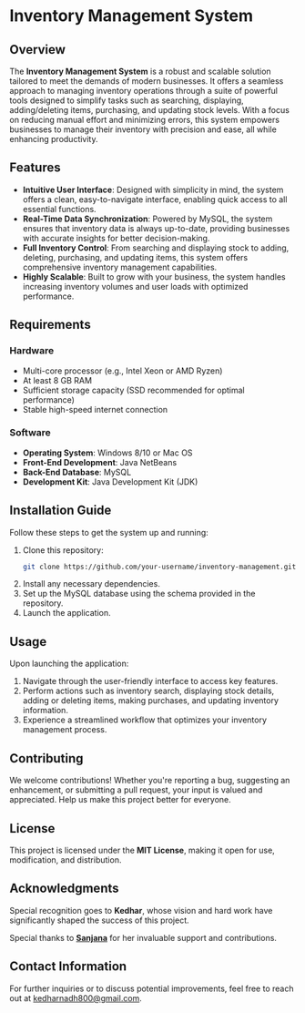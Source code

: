 # Inventory Management System

## Overview
The **Inventory Management System** is a robust and scalable solution tailored to meet the demands of modern businesses. It offers a seamless approach to managing inventory operations through a suite of powerful tools designed to simplify tasks such as searching, displaying, adding/deleting items, purchasing, and updating stock levels. With a focus on reducing manual effort and minimizing errors, this system empowers businesses to manage their inventory with precision and ease, all while enhancing productivity.

## Features
- **Intuitive User Interface**: Designed with simplicity in mind, the system offers a clean, easy-to-navigate interface, enabling quick access to all essential functions.
- **Real-Time Data Synchronization**: Powered by MySQL, the system ensures that inventory data is always up-to-date, providing businesses with accurate insights for better decision-making.
- **Full Inventory Control**: From searching and displaying stock to adding, deleting, purchasing, and updating items, this system offers comprehensive inventory management capabilities.
- **Highly Scalable**: Built to grow with your business, the system handles increasing inventory volumes and user loads with optimized performance.

## Requirements

### Hardware
- Multi-core processor (e.g., Intel Xeon or AMD Ryzen)
- At least 8 GB RAM
- Sufficient storage capacity (SSD recommended for optimal performance)
- Stable high-speed internet connection

### Software
- **Operating System**: Windows 8/10 or Mac OS
- **Front-End Development**: Java NetBeans
- **Back-End Database**: MySQL
- **Development Kit**: Java Development Kit (JDK)

## Installation Guide
Follow these steps to get the system up and running:
1. Clone this repository:
   ```bash
   git clone https://github.com/your-username/inventory-management.git
   ```
2. Install any necessary dependencies.
3. Set up the MySQL database using the schema provided in the repository.
4. Launch the application.

## Usage
Upon launching the application:
1. Navigate through the user-friendly interface to access key features.
2. Perform actions such as inventory search, displaying stock details, adding or deleting items, making purchases, and updating inventory information.
3. Experience a streamlined workflow that optimizes your inventory management process.

## Contributing
We welcome contributions! Whether you're reporting a bug, suggesting an enhancement, or submitting a pull request, your input is valued and appreciated. Help us make this project better for everyone.

## License
This project is licensed under the **MIT License**, making it open for use, modification, and distribution.

## Acknowledgments
Special recognition goes to **Kedhar**, whose vision and hard work have significantly shaped the success of this project.

Special thanks to [**Sanjana**](https://github.com/SanjanaReddySangam) for her invaluable support and contributions.

## Contact Information
For further inquiries or to discuss potential improvements, feel free to reach out at [kedharnadh800@gmail.com](mailto:kedharnadh800@gmail.com).
```
